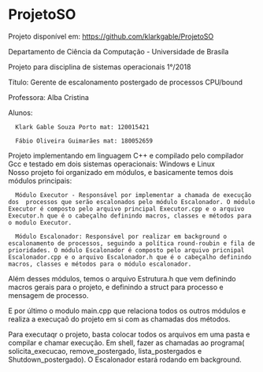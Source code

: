 # ProjetoSO
Projeto disponível em: https://github.com/klarkgable/ProjetoSO

Departamento de Ciência da Computação - Universidade de Brasíla 

Projeto para disciplina de sistemas operacionais 1°/2018

Título: Gerente de escalonamento postergado de processos CPU/bound 

Professora: Alba Cristina

Alunos:

      Klark Gable Souza Porto mat: 120015421
      
      Fábio Oliveira Guimarães mat: 180052659
      
Projeto implementando em linguagem C++ e compilado pelo compilador Gcc e testado em dois sistemas operacionais: Windows e Linux      
Nosso projeto foi organizado em módulos, e basicamente temos dois módulos principais:

      Módulo Executor - Responsável por implementar a chamada de execução dos  processos que serão escalonados pelo módulo Escalonador. O módulo Executor é composto pelo arquivo principal Executor.cpp e o arquivo Executor.h que é o cabeçalho definindo macros, classes e métodos para o modulo Executor.

      Módulo Escalonador: Responsável por realizar em background o escalonamento de processos, seguindo a política round-roubin e fila de prioridades. O módulo Escalonador é composto pelo arquivo pricnipal Escalonador.cpp e o arquivo Escalonador.h que é o cabeçalho definindo macros, classes e métodos para o módulo escalonador.

Além desses módulos, temos o arquivo Estrutura.h que vem definindo macros gerais para o projeto, e definindo a struct para processo e mensagem de processo. 

E por último o modulo main.cpp que relaciona todos os outros módulos e realiza a execuçaõ do projeto em si com as chamadas dos métodos.



Para executaqr o projeto, basta colocar todos os arquivos em uma pasta e compilar e chamar execução. Em shell, fazer as chamadas ao programa( solicita_execucao, remove_postergado, lista_postergados e Shutdown_postergado). O Escalonador estará rodando em background.




